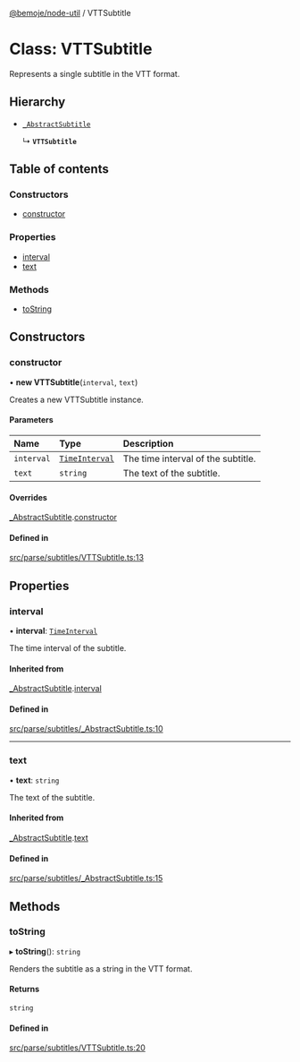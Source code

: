 [@bemoje/node-util](/docs/index.md) / VTTSubtitle

# Class: VTTSubtitle

Represents a single subtitle in the VTT format.

## Hierarchy

- [`_AbstractSubtitle`](/docs/classes/AbstractSubtitle.md)

  ↳ **`VTTSubtitle`**

## Table of contents

### Constructors

- [constructor](/docs/classes/VTTSubtitle.md#constructor)

### Properties

- [interval](/docs/classes/VTTSubtitle.md#interval)
- [text](/docs/classes/VTTSubtitle.md#text)

### Methods

- [toString](/docs/classes/VTTSubtitle.md#tostring)

## Constructors

### constructor

• **new VTTSubtitle**(`interval`, `text`)

Creates a new VTTSubtitle instance.

#### Parameters

| Name | Type | Description |
| :------ | :------ | :------ |
| `interval` | [`TimeInterval`](/docs/classes/TimeInterval.md) | The time interval of the subtitle. |
| `text` | `string` | The text of the subtitle. |

#### Overrides

[_AbstractSubtitle](/docs/classes/AbstractSubtitle.md).[constructor](/docs/classes/AbstractSubtitle.md#constructor)

#### Defined in

[src/parse/subtitles/VTTSubtitle.ts:13](https://github.com/bemoje/bemoje-node-util/blob/957547c/src/parse/subtitles/VTTSubtitle.ts#L13)

## Properties

### interval

• **interval**: [`TimeInterval`](/docs/classes/TimeInterval.md)

The time interval of the subtitle.

#### Inherited from

[_AbstractSubtitle](/docs/classes/AbstractSubtitle.md).[interval](/docs/classes/AbstractSubtitle.md#interval)

#### Defined in

[src/parse/subtitles/_AbstractSubtitle.ts:10](https://github.com/bemoje/bemoje-node-util/blob/957547c/src/parse/subtitles/_AbstractSubtitle.ts#L10)

___

### text

• **text**: `string`

The text of the subtitle.

#### Inherited from

[_AbstractSubtitle](/docs/classes/AbstractSubtitle.md).[text](/docs/classes/AbstractSubtitle.md#text)

#### Defined in

[src/parse/subtitles/_AbstractSubtitle.ts:15](https://github.com/bemoje/bemoje-node-util/blob/957547c/src/parse/subtitles/_AbstractSubtitle.ts#L15)

## Methods

### toString

▸ **toString**(): `string`

Renders the subtitle as a string in the VTT format.

#### Returns

`string`

#### Defined in

[src/parse/subtitles/VTTSubtitle.ts:20](https://github.com/bemoje/bemoje-node-util/blob/957547c/src/parse/subtitles/VTTSubtitle.ts#L20)

